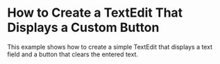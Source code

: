 # How to Create a TextEdit That Displays a Custom Button


<p>This example shows how to create a simple TextEdit that displays a text field and a button that clears the entered text.</p>

<br/>



